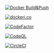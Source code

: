[![Docker Build&Push](https://github.com/profjordanov/githubcards/actions/workflows/docker-publish.yml/badge.svg)](https://github.com/profjordanov/githubcards/actions/workflows/docker-publish.yml)

[![dockeri.co](https://dockeri.co/image/profjordanov/githubcards)](https://hub.docker.com/r/profjordanov/githubcards)

[![CodeFactor](https://www.codefactor.io/repository/github/profjordanov/githubcards/badge/master)](https://www.codefactor.io/repository/github/profjordanov/githubcards/overview/master)

[![CodeQL](https://github.com/profjordanov/githubcards/actions/workflows/codeql-analysis.yml/badge.svg)](https://github.com/profjordanov/githubcards/actions/workflows/codeql-analysis.yml)

[![CircleCI](https://circleci.com/gh/profjordanov/githubcards/tree/master.svg?style=svg)](https://circleci.com/gh/profjordanov/githubcards/tree/master)

